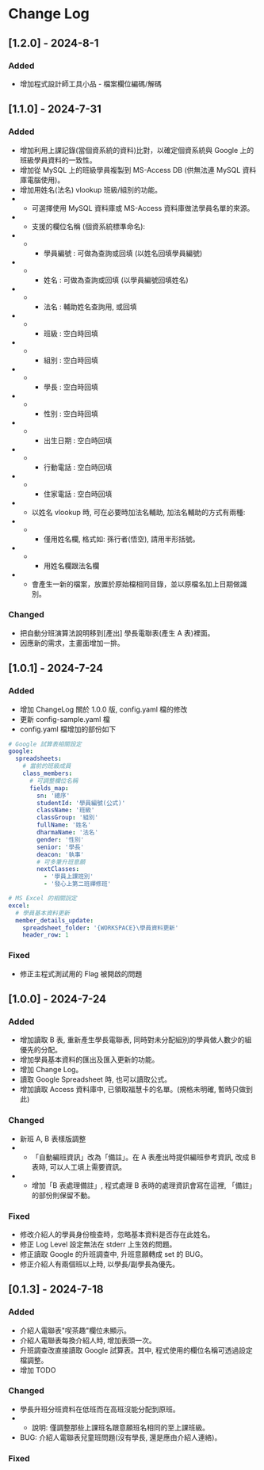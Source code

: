 
# Change Log

## [1.2.0] - 2024-8-1

### Added
- 增加程式設計師工具小品 - 檔案欄位編碼/解碼

## [1.1.0] - 2024-7-31

### Added
- 增加利用上課記錄(當個資系統的資料)比對，以確定個資系統與 Google 上的班級學員資料的一致性。
- 增加從 MySQL 上的班級學員複製到 MS-Access DB (供無法連 MySQL 資料庫電腦使用)。
- 增加用姓名(法名) vlookup 班級/組別的功能。
- - 可選擇使用 MySQL 資料庫或 MS-Access 資料庫做法學員名單的來源。
- - 支援的欄位名稱 (個資系統標準命名):
- - - 學員編號 : 可做為查詢或回填 (以姓名回填學員編號)
- - - 姓名 : 可做為查詢或回填 (以學員編號回填姓名)
- - - 法名 : 輔助姓名查詢用, 或回填
- - - 班級 : 空白時回填
- - - 組別 : 空白時回填
- - - 學長 : 空白時回填
- - - 性別 : 空白時回填
- - - 出生日期 : 空白時回填
- - - 行動電話 : 空白時回填
- - - 住家電話 : 空白時回填
- - 以姓名 vlookup 時, 可在必要時加法名輔助, 加法名輔助的方式有兩種:
- - - 僅用姓名欄, 格式如: 孫行者(悟空), 請用半形括號。
- - - 用姓名欄跟法名欄
- - 會產生一新的檔案，放置於原始檔相同目錄，並以原檔名加上日期做識別。

### Changed
- 把自動分班演算法說明移到\[產出\] 學長電聯表(產生 A 表)裡面。
- 因應新的需求，主畫面增加一排。

## [1.0.1] - 2024-7-24

### Added
- 增加 ChangeLog 關於 1.0.0 版, config.yaml 檔的修改
- 更新 config-sample.yaml 檔 
- config.yaml 檔增加的部份如下

```yaml
# Google 試算表相關設定
google:
  spreadsheets:
    # 當前的班級成員
    class_members:
      # 可調整欄位名稱
      fields_map:
        sn: '總序'
        studentId: '學員編號(公式)'
        className: '班級'
        classGroup: '組別'
        fullName: '姓名'
        dharmaName: '法名'
        gender: '性別'
        senior: '學長'
        deacon: '執事'
        # 可多筆升班意願
        nextClasses:
          - '學員上課班別'
          - '發心上第二班禪修班'

# MS Excel 的相關詋定
excel:
  # 學員基本資料更新
  member_details_update:
    spreadsheet_folder: '{WORKSPACE}\學員資料更新'
    header_row: 1
```

### Fixed
- 修正主程式測試用的 Flag 被開啟的問題
 
## [1.0.0] - 2024-7-24
 
### Added

- 增加讀取 B 表, 重新產生學長電聯表, 同時對未分配組別的學員做人數少的組優先的分配。
- 增加學員基本資料的匯出及匯入更新的功能。
- 增加 Change Log。
- 讀取 Google Spreadsheet 時, 也可以讀取公式。
- 增加讀取 Access 資料庫中, 已領取福慧卡的名單。(規格未明確, 暫時只做到此)
 
### Changed

- 新班 A, B 表樣版調整
- - 「自動編班資訊」改為「備註」。在 A 表產出時提供編班參考資訊, 改成 B 表時, 可以人工填上需要資訊。
- - 增加「B 表處理備註」, 程式處理 B 表時的處理資訊會寫在這裡, 「備註」的部份則保留不動。
 
### Fixed

- 修改介紹人的學員身份檢查時，忽略基本資料是否存在此姓名。
- 修正 Log Level 設定無法在 stderr 上生效的問題。
- 修正讀取 Google 的升班調查中, 升班意願轉成 set 的 BUG。
- 修正介紹人有兩個班以上時, 以學長/副學長為優先。
 
## [0.1.3] - 2024-7-18
  
### Added

- 介紹人電聯表"喫茶趣"欄位未顯示。
- 介紹人電聯表每換介紹人時, 增加表頭一次。
- 升班調查改直接讀取 Google 試算表。其中, 程式使用的欄位名稱可透過設定檔調整。
- 增加 TODO
 
### Changed
  
- 學長升班分班資料在低班而在高班沒能分配到原班。
- - 說明: 僅調整那些上課班名跟意願班名相同的至上課班級。
- BUG: 介紹人電聯表兒童班問題(沒有學長, 還是應由介紹人連絡)。
 
### Fixed
 